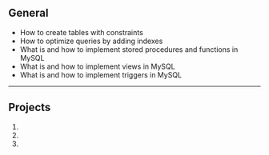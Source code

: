 ## General
+ How to create tables with constraints
+ How to optimize queries by adding indexes
+ What is and how to implement stored procedures and functions in MySQL
+ What is and how to implement views in MySQL
+ What is and how to implement triggers in MySQL
---------
## Projects
1.
2.
3.


